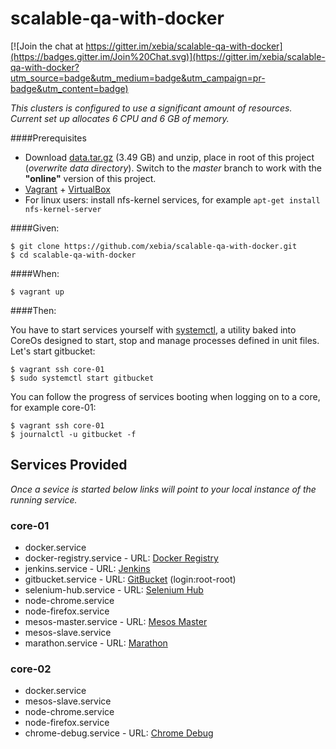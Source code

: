 # scalable-qa-with-docker

[![Join the chat at https://gitter.im/xebia/scalable-qa-with-docker](https://badges.gitter.im/Join%20Chat.svg)](https://gitter.im/xebia/scalable-qa-with-docker?utm_source=badge&utm_medium=badge&utm_campaign=pr-badge&utm_content=badge)

_This clusters is configured to use a significant amount of resources.
Current set up allocates 6 CPU and 6 GB of memory._

####Prerequisites

- Download [data.tar.gz](http://bit.ly/scale-qa-data-online) (3.49 GB) and unzip, place in root of this project (_overwrite data directory_). Switch to the _master_ branch to work with the **"online"** version of this project.
- [Vagrant](https://www.vagrantup.com/) + [VirtualBox](https://www.virtualbox.org/)
- For linux users: install nfs-kernel services, for example ```apt-get install nfs-kernel-server```

####Given:

    $ git clone https://github.com/xebia/scalable-qa-with-docker.git
    $ cd scalable-qa-with-docker

####When:

    $ vagrant up

####Then:

You have to start services yourself with [systemctl](https://coreos.com/docs/launching-containers/launching/getting-started-with-systemd/), a utility baked into CoreOs designed to start, stop and manage processes defined in unit files. Let's start gitbucket:

    $ vagrant ssh core-01
    $ sudo systemctl start gitbucket

You can follow the progress of services booting when logging on to a core, for example core-01:

    $ vagrant ssh core-01
    $ journalctl -u gitbucket -f

## Services Provided

_Once a sevice is started below links will point to your local instance of the running service._

### core-01

- docker.service
- docker-registry.service - URL: [Docker Registry](http://172.17.8.101:5000/v2/_catalog)
- jenkins.service - URL: [Jenkins](http://172.17.8.101:8080)
- gitbucket.service - URL: [GitBucket](http://172.17.8.101:8081) (login:root-root)
- selenium-hub.service - URL: [Selenium Hub](http://172.17.8.101:4444/grid/console)
- node-chrome.service
- node-firefox.service
- mesos-master.service - URL: [Mesos Master](http://172.17.8.101:5050)
- mesos-slave.service
- marathon.service - URL: [Marathon](http://172.17.8.101:8082)

### core-02

- docker.service
- mesos-slave.service
- node-chrome.service
- node-firefox.service
- chrome-debug.service - URL: [Chrome Debug](http://172.17.8.101:4448/grid/console)
